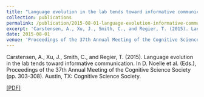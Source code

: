 ```yaml
---
title: "Language evolution in the lab tends toward informative communication"
collection: publications
permalink: /publication/2015-08-01-language-evolution-informative-communication
excerpt: 'Carstensen, A., Xu, J., Smith, C., and Regier, T. (2015). Language evolution in the lab tends toward informative communication. In D. Noelle et al. (Eds.), Proceedings of the 37th Annual Meeting of the Cognitive Science Society (pp. 303-308). Austin, TX: Cognitive Science Society. [[PDF]](http://abcarstensen.github.io/files/Carstensen-et-al2015_Language-evolution-tends-toward-informative-communication.pdf)'
date: 2015-08-01
venue: 'Proceedings of the 37th Annual Meeting of the Cognitive Science Society'
---
```

Carstensen, A., Xu, J., Smith, C., and Regier, T. (2015). Language evolution in the lab tends toward informative communication. In D. Noelle et al. (Eds.), Proceedings of the 37th Annual Meeting of the Cognitive Science Society (pp. 303-308). Austin, TX: Cognitive Science Society. 

[[PDF]](http://abcarstensen.github.io/files/Carstensen-et-al2015_Language-evolution-tends-toward-informative-communication.pdf)